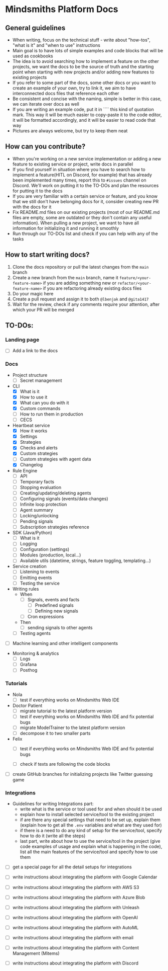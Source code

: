 # Mindsmiths Platform Docs

## General guidelines
- When writing, focus on the technical stuff - write about "how-tos", "what is it" and "when to use" instructions
- Main goal is to have lots of simple examples and code blocks that will be used as cookbooks
- The idea is to avoid searching how to implement a feature on the other projects, we want the docs to be the source of truth and the starting point when starting with new projects and/or adding new features to existing projects
- If you refer to some part of the docs, some other docs or you want to create an example of your own, try to link it, we aim to have interconnected docs files that reference each other
- Be consistent and concise with the naming, simple is better in this case, we can iterate over docs as well
- If you are writing an example code, put it in ```` this kind of quotation mark. This way it will be much easier to copy-paste it to the code editor, it will be formatted accordingly, and it will be easier to read code that way
- Pictures are always welcome, but try to keep them neat


## How can you contribute?
- When you're working on a new service implementation or adding a new feature to existing service or project, write docs in parallel
- If you find yourself in situation where you have to search how to implement a feature(HITL on Discord, for example) that has already been implemented many times, report this to `#issues` channel on Discord. We'll work on putting it to the TO-DOs and plan the resources for putting it to the docs 
- If you are very familiar with a certain service or feature, and you know that we still don't have belonging docs for it, consider creating new PR with the docs for it
- Fix README.md  files on our existing projects (most of our README.md files are empty, some are outdated or they don't contain any useful information). When pulling a new project, we want to have all information for initializing it and running it smoothly
- Run through our TO-DOs list and check if you can help with any of the tasks

## How to start writing docs?
 1. Clone the docs repository or pull the latest changes from the `main` branch
 2. Create a new branch from the `main` branch, name it `feature/<your-feature-name>` if you are adding something new or `refactor/<your-feature-name>` if you are refactoring already existing docs files
 3. Do your magic here
 4. Create a pull request and assign it to both `@lbenjak` and `@gita1417`
 5. Wait for the review, check if any comments require your attention, after which your PR will be merged

## TO-DOs:

### Landing page
- [ ] Add a link to the docs
### Docs
- Project structure
  - [ ] Secret management
- CLI
  - [x] What is it
  - [x] How to use it
  - [x] What can you do with it
  - [x] Custom commands
  - [ ] How to run them in production
  - [ ] CECS
- Heartbeat service
  - [x] How it works
  - [x] Settings
  - [x] Strategies
  - [x] Checks and alerts
  - [x] Custom strategies
  - [ ] Custom strategies with agent data
  - [x] Changelog
- Rule Engine
  - [ ] API
  - [ ] Temporary facts
  - [ ] Stopping evaluation
  - [ ] Creating/updating/deleting agents
  - [ ] Configuring signals (events/data changes)
  - [ ] Infinite loop protection
  - [ ] Agent summary
  - [ ] Locking/unlocking
  - [ ] Pending signals
  - [ ] Subscription strategies reference
- SDK (Java/Python)
  - [ ] What is it
  - [ ] Logging
  - [ ] Configuration (settings)
  - [ ] Modules (production, local...)
  - [ ] Available utils (datetime, strings, feature toggling, templating...)
- Service creation
  - [ ] Listening to events
  - [ ] Emitting events
  - [ ] Testing the service
- Writing rules
  - When
    - [ ] Signals, events and facts
      - [ ] Predefined signals
      - [ ] Defining new signals
    - [ ] Cron expressions
  - Then
    - [ ] sending signals to other agents
  - [ ] Testing agents
- [ ] Machine learning and other intelligent components
- Monitoring & analytics
  - [ ] Logs
  - [ ] Grafana
  - [ ] Posthog
### Tutorials
- Nola
  - [ ] test if everything works on Mindsmiths Web IDE
- Doctor Patient
  - [ ] migrate tutorial to the latest platform version
  - [ ] test if everything works on Mindsmiths Web IDE and fix potential bugs
  - [ ] migrate ModelTrainer to the latest platform version
  - [ ] decompose it to two smaller parts
- Felix
  - [ ] test if everything works on Mindsmiths Web IDE and fix potential bugs
  - [ ] check if texts are following the code blocks


- [ ] create GitHub branches for initializing projects like Twitter guessing game
### Integrations
- Guidelines for writing Integrations part:
    - write what is the service or tool used for and when should it be used
    - explain how to install selected service/tool to the existing project
    - if are there any special settings that need to be set up, explain them (explain how to get all the `.env` variables and what are they used for)
    - if there is a need to do any kind of setup for the service/tool, specify how to do it (write all the steps)
    - last part, write about how to use the service/tool in the project (give code examples of usage and explain what is happening in the code), list all the main features of the service/tool and specify how to use them  


- [ ] get a special page for all the detail setups for integrations 
- [ ] write instructions about integrating the platform with Google Calendar
- [ ] write instructions about integrating the platform with AWS S3
- [ ] write instructions about integrating the platform with Azure Blob
- [ ] write instructions about integrating the platform with Unleash
- [ ] write instructions about integrating the platform with OpenAI
- [ ] write instructions about integrating the platform with AutoML
- [ ] write instructions about integrating the platform with email
- [ ] write instructions about integrating the platform with Content Management (Mitems)
- [ ] write instructions about integrating the platform with Discord


